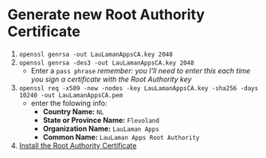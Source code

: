 # Generate new Root Authority Certificate
1. `openssl genrsa -out LauLamanAppsCA.key 2048`
2. `openssl genrsa -des3 -out LauLamanAppsCA.key 2048`
    * Enter a `pass phrase` _remember: you I'll need to enter this each time you sign a certificate with the Root Authority key_
3. `openssl req -x509 -new -nodes -key LauLamanAppsCA.key -sha256 -days 10240 -out LauLamanAppsCA.pem`
    * enter the folowing info:
        * **Country Name:** `NL`
        * **State or Province Name:** `Flevoland`
        * **Organization Name:** `LauLaman Apps`
        * **Common Name:** `LauLaman Apps Root Authority`
4. [Install the Root Authority Certificate](./install-root-authority-certificate.md)
    


